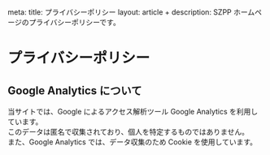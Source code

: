 <route lang="yaml">
meta:
    title: プライバシーポリシー
    layout: article
+    description: SZPP ホームページのプライバシーポリシーです。
</route>

# プライバシーポリシー

## Google Analytics について

当サイトでは、Google によるアクセス解析ツール Google Analytics を利用しています。  
このデータは匿名で収集されており、個人を特定するものではありません。  
また、Google Analytics では、データ収集のため Cookie を使用しています。
